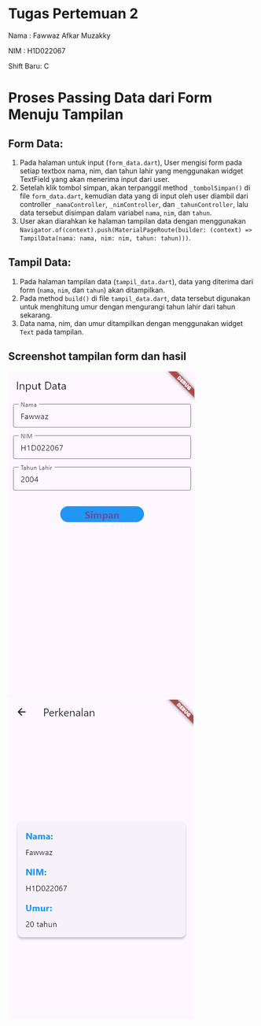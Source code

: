 # Tugas Pertemuan 2

Nama : Fawwaz Afkar Muzakky

NIM : H1D022067

Shift Baru: C

# Proses Passing Data dari Form Menuju Tampilan

## Form Data:
1. Pada halaman untuk input (`form_data.dart`), User mengisi form pada setiap textbox nama, nim, dan tahun lahir yang menggunakan widget TextField yang akan menerima input dari user.
2. Setelah klik tombol simpan, akan terpanggil method `_tombolSimpan()` di file `form_data.dart`, kemudian data yang di input oleh user diambil dari controller `_namaController`, `_nimController`, dan `_tahunController`, lalu data tersebut disimpan dalam variabel `nama`, `nim`, dan `tahun`.
3. User akan diarahkan ke halaman tampilan data dengan menggunakan `Navigator.of(context).push(MaterialPageRoute(builder: (context) => TampilData(nama: nama, nim: nim, tahun: tahun)))`.

## Tampil Data:
1. Pada halaman tampilan data (`tampil_data.dart`), data yang diterima dari form (`nama`, `nim`, dan `tahun`) akan ditampilkan.
2. Pada method `build()` di file `tampil_data.dart`, data tersebut digunakan untuk menghitung umur dengan mengurangi tahun lahir dari tahun sekarang.
3. Data nama, nim, dan umur ditampilkan dengan menggunakan widget `Text` pada tampilan.


## Screenshot tampilan form dan hasil
![Lampiran Form](form.png)
![Lampiran Hasil](hasil.png)
